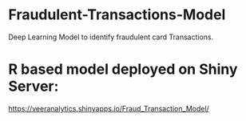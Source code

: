 # Fraudulent-Transactions-Model
Deep Learning Model to identify fraudulent card Transactions.

# R based model deployed on Shiny Server:
https://veeranalytics.shinyapps.io/Fraud_Transaction_Model/
